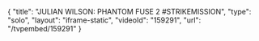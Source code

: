 {
    "title": "JULIAN WILSON: PHANTOM FUSE 2  #STRIKEMISSION",
    "type": "solo",
    "layout": "iframe-static",
    "videoId": "159291",
    "url": "\/tvpembed\/159291"
}